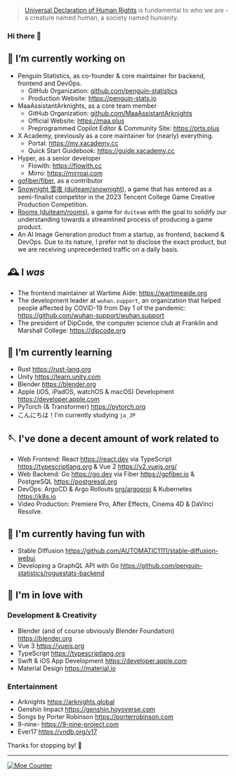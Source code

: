 > [Universal Declaration of Human Rights](https://www.un.org/en/about-us/universal-declaration-of-human-rights) is fundamental to who we are - a creature named human, a society named humanity.

### Hi there 👋

<!--

  > Ola! Glad you've reached here! I want to make friends
  > who is like you that loves exploring! Why not go
  > follow some of my social accounts, or just shoot me
  > an email at me@galvingao.com?
  > In advance, nice to meet you! ;D

-->


## 🔭 I’m currently working on
- Penguin Statistics, as co-founder & core maintainer for backend, frontend and DevOps.
  - GitHub Organization: [github.com/penguin-statistics](https://github.com/penguin-statistics)
  - Production Website: https://penguin-stats.io
- MaaAssistantArknights, as a core team member
  - GitHub Organization: [github.com/MaaAssistantArknights](https://github.com/MaaAssistantArknights)
  - Official Website: https://maa.plus
  - Preprogrammed Copilot Editor & Community Site: https://prts.plus
- X Academy, previously as a core maintainer for (nearly) everything.
  - Portal: https://my.xacademy.cc
  - Quick Start Guidebook: https://guide.xacademy.cc
- Hyper, as a senior developer
  - Flowith: https://flowith.cc
  - Mirro: https://mirroai.com
- [gofiber/fiber](https://github.com/gofiber/fiber), as a contributor
- [Snownight 雪夜 (duiteam/snownight)](https://github.com/duiteam/snownight), a game that has entered as a semi-finalist competitor in the 2023 Tencent College Game Creative Production Competition.
- [Rooms (duiteam/rooms)](https://github.com/duiteam/rooms), a game for `duiteam` with the goal to solidify our understanding towards a streamlined process of producing a game product.
- An AI Image Generation product from a startup, as frontend, backend & DevOps. Due to its nature, I prefer not to disclose the exact product, but we are receiving unprecedented traffic on a daily basis.

## 🕰 I _was_
- The frontend maintainer at Wartime Aide: https://wartimeaide.org
- The development leader at `wuhan.support`, an organization that helped people affected by COVID-19 from Day 1 of the pandemic: https://github.com/wuhan-support/wuhan.support
- The president of DipCode, the computer science club at Franklin and Marshall College: https://dipcode.org

## 🌱 I’m currently learning
- Rust https://rust-lang.org
- Unity https://learn.unity.com
- Blender https://blender.org
- Apple (iOS, iPadOS, watchOS & macOS) Development https://developer.apple.com
- PyTorch (& Transformer) https://pytorch.org
- こんにちは！I'm currently studying `ja_JP`

## 🪡 I've done a decent amount of work related to
- Web Frontend: React https://react.dev via TypeScript https://typescriptlang.org & Vue 2 https://v2.vuejs.org/
- Web Backend: Go https://go.dev via Fiber https://gofiber.io & PostgreSQL https://postgresql.org
- DevOps: ArgoCD & Argo Rollouts [org/argoproj](https://github.com/argoproj) & Kubernetes https://k8s.io
- Video Production: Premiere Pro, After Effects, Cinema 4D & DaVinci Resolve.

## 🛝 I'm currently having fun with
- Stable Diffusion https://github.com/AUTOMATIC1111/stable-diffusion-webui
- Developing a GraphQL API with Go https://github.com/penguin-statistics/roguestats-backend

## 🥰 I'm in love with
### Development & Creativity
- Blender (and of course obviously Blender Foundation) https://blender.org
- Vue 3 https://vuejs.org
- TypeScript https://typescriptlang.org
- Swift & iOS App Development https://developer.apple.com
- Material Design https://material.io

### Entertainment
- Arknights https://arknights.global
- Genshin Impact https://genshin.hoyoverse.com
- Songs by Porter Robinson https://porterrobinson.com
- 9-nine- https://9-nine-project.com
- Ever17 https://vndb.org/v17

Thanks for stopping by! 🥰

---

[![Moe Counter](https://hits.imgg.dev/GalvinGao:home?theme=rule34&render=pixelated)](#)
